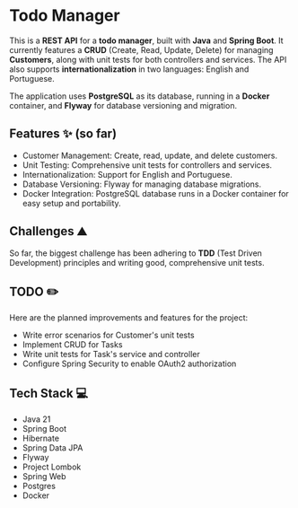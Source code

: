 # Todo Manager

This is a **REST API** for a **todo manager**, built with **Java** and **Spring Boot**. It currently features a **CRUD** (Create, Read, Update, Delete) for managing **Customers**, along with unit tests for both controllers and services. The API also supports **internationalization** in two languages: English and Portuguese.

The application uses **PostgreSQL** as its database, running in a **Docker** container, and **Flyway** for database versioning and migration.

## Features ✨ (so far)
- Customer Management: Create, read, update, and delete customers.
- Unit Testing: Comprehensive unit tests for controllers and services.
- Internationalization: Support for English and Portuguese.
- Database Versioning: Flyway for managing database migrations.
- Docker Integration: PostgreSQL database runs in a Docker container for easy setup and portability.

## Challenges ⛰️
So far, the biggest challenge has been adhering to **TDD** (Test Driven Development) principles and writing good, comprehensive unit tests.

## TODO ✏️
Here are the planned improvements and features for the project:
- Write error scenarios for Customer's unit tests
- Implement CRUD for Tasks
- Write unit tests for Task's service and controller
- Configure Spring Security to enable OAuth2 authorization

## Tech Stack 💻
- Java 21
- Spring Boot
- Hibernate
- Spring Data JPA
- Flyway
- Project Lombok
- Spring Web
- Postgres
- Docker
